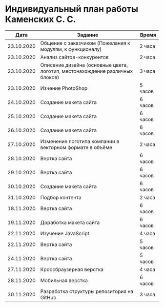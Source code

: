 # Индивидуальный план работы Каменских С. С.

| Дата           | Задание                                              | Время     |
|----------------|--------------------------------------------------------------------------------|-----------|
| 23.10.2020     | Общение с заказчиком (Пожелания к модулям, к функционалу)                      | 2 часа    |
| 23.10.2020     | Анализ сайтов-конкурентов                                                      | 2 часа    |
| 23.10.2020     | Описание дизайна (основные цвета, логотип, местонахождение различных блоков)   | 3 часа    |
| 23.10.2020     | Изчение PhotoShop                                                              | 5 часов   |
| 24.10.2020     | Создание макета сайта                                                          | 6 часов   |
| 25.10.2020     | Создание макета сайта                                                          | 6 часов   |
| 26.10.2020     | Создание макета сайта                                                          | 6 часов   |
| 27.10.2020     | Изменение логотипа компании в векторном формате в объёме                       | 2 часа    |
| 28.10.2020     | Вертка сайта                                                                   | 6 часов   |
| 29.10.2020     | Вертка сайта                                                                   | 6 часов   |
| 30.10.2020     | Создание макета сайта                                                          | 6 часов   |
| 31.10.2020     | Подбор контента                                                                | 2 часа    |
| 18.11.2020     | Вертка сайта                                                                   | 6 часов   |
| 19.11.2020     | Доработка макета сайта                                                         | 6 часов   |
| 22.11.2020     | Изучение JavaScript                                                            | 4 часа    |
| 22.11.2020     | Вертка сайта                                                                   | 5 часов   |
| 24.11.2020     | Вертка сайта                                                                   | 5 часов   |
| 27.11.2020     | Кроссбраузерная верстка                                                        | 4 часа    |
| 28.11.2020     | Мобильная верстка                                                              | 6 часов   |
| 30.11.2020     | Разработка структуры репозитория на GitHub                                     | 3 часа    |
